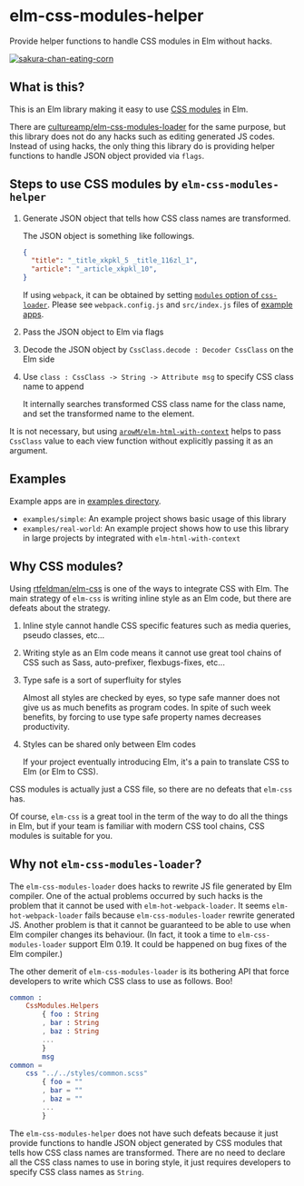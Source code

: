 # elm-css-modules-helper

Provide helper functions to handle CSS modules in Elm without hacks.

[![sakura-chan-eating-corn](https://user-images.githubusercontent.com/1481749/46577944-349f6300-ca2d-11e8-92bd-c5efbdc9a13b.jpg)](https://twitter.com/hashtag/%E3%81%95%E3%81%8F%E3%82%89%E3%81%A1%E3%82%83%E3%82%93%E6%97%A5%E8%A8%98?src=hash)

## What is this?

This is an Elm library making it easy to use [CSS modules](https://github.com/css-modules/css-modules) in Elm.

There are [cultureamp/elm-css-modules-loader](https://github.com/cultureamp/elm-css-modules-loader/) for the same purpose, but this library does not do any hacks such as editing generated JS codes.
Instead of using hacks, the only thing this library do is providing helper functions to handle JSON object provided via `flags`.

## Steps to use CSS modules by `elm-css-modules-helper`

1. Generate JSON object that tells how CSS class names are transformed.

    The JSON object is something like followings.

    ```json
    {
      "title": "_title_xkpkl_5 _title_116zl_1",
      "article": "_article_xkpkl_10",
    }
    ```

    If using `webpack`, it can be obtained by setting [`modules` option of `css-loader`](https://github.com/webpack-contrib/css-loader#modules).
    Please see `webpack.config.js` and `src/index.js` files of [example apps](https://github.com/arowM/elm-css-modules-helper/tree/master/examples).

1. Pass the JSON object to Elm via flags
1. Decode the JSON object by `CssClass.decode : Decoder CssClass` on the Elm side
1. Use `class : CssClass -> String -> Attribute msg` to specify CSS class name to append

    It internally searches transformed CSS class name for the class name, and set the transformed name to the element.

It is not necessary, but using [`arowM/elm-html-with-context`](https://github.com/arowM/elm-html-with-context) helps to pass `CssClass` value to each view function without explicitly passing it as an argument.

## Examples

Example apps are in [examples directory](https://github.com/arowM/elm-css-modules-helper/tree/master/examples).

* `examples/simple`: An example project shows basic usage of this library
* `examples/real-world`: An example project shows how to use this library in large projects by integrated with `elm-html-with-context`

## Why CSS modules?

Using [rtfeldman/elm-css](https://github.com/rtfeldman/elm-css) is one of the ways to integrate CSS with Elm.
The main strategy of `elm-css` is writing inline style as an Elm code, but there are defeats about the strategy.

1. Inline style cannot handle CSS specific features such as media queries, pseudo classes, etc...
1. Writing style as an Elm code means it cannot use great tool chains of CSS such as Sass, auto-prefixer, flexbugs-fixes, etc...
1. Type safe is a sort of superfluity for styles

    Almost all styles are checked by eyes, so type safe manner does not give us as much benefits as program codes.
    In spite of such week benefits, by forcing to use type safe property names decreases productivity.

1. Styles can be shared only between Elm codes

    If your project eventually introducing Elm, it's a pain to translate CSS to Elm (or Elm to CSS).

CSS modules is actually just a CSS file, so there are no defeats that `elm-css` has.

Of course, `elm-css` is a great tool in the term of the way to do all the things in Elm, but if your team is familiar with modern CSS tool chains, CSS modules is suitable for you.

## Why not `elm-css-modules-loader`?

The `elm-css-modules-loader` does hacks to rewrite JS file generated by Elm compiler.
One of the actual problems occurred by such hacks is the problem that it cannot be used with `elm-hot-webpack-loader`.
It seems `elm-hot-webpack-loader` fails because `elm-css-modules-loader` rewrite generated JS.
Another problem is that it cannot be guaranteed to be able to use when Elm compiler changes its behaviour.
(In fact, it took a time to `elm-css-modules-loader` support Elm 0.19. It could be happened on bug fixes of the Elm compiler.)

The other demerit of `elm-css-modules-loader` is its bothering API that force developers to write which CSS class to use as follows.
Boo!

```elm
common :
    CssModules.Helpers
        { foo : String
        , bar : String
        , baz : String
        ...
        }
        msg
common =
    css "../../styles/common.scss"
        { foo = ""
        , bar = ""
        , baz = ""
        ...
        }
```

The `elm-css-modules-helper` does not have such defeats because it just provide functions to handle JSON object generated by CSS modules that tells how CSS class names are transformed.
There are no need to declare all the CSS class names to use in boring style, it just requires developers to specify CSS class names as `String`.
